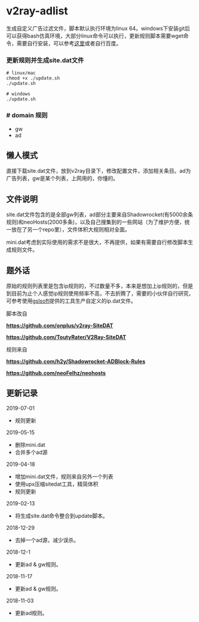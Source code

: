# v2ray-adlist

生成自定义广告过滤文件，脚本默认执行环境为linux 64。windows下安装git后可以获得bash仿真环境，大部分linux命令可以执行，更新规则脚本需要wget命令，需要自行安装，可以参考[这里](https://gist.github.com/evanwill/0207876c3243bbb6863e65ec5dc3f058)或者自行百度。

### 更新规则并生成site.dat文件

```
# linux/mac
chmod +x ./update.sh
./update.sh

# windows
./update.sh
```

### # domain 规则

* gw
* ad

## 懒人模式

直接下载site.dat文件，放到v2ray目录下，修改配置文件，添加相关条目。ad为广告列表，gw是某个列表，上网用的，你懂的。

## 文件说明

site.dat文件包含的是全部gw列表，ad部分主要来自Shadowrocket(有5000余条规则)和neoHosts(2000多条)，以及自己搜集到的一些网站（为了维护方便，统一放在了另一个repo里），文件体积大规则相对全面。

mini.dat考虑到实际使用的需求不是很大，不再提供，如果有需要自行修改脚本生成规则文件。

## 题外话

原始的规则列表里是包含ip规则的，不过数量不多，本来是想加上ip规则的，但是到目前为止个人感觉ip规则使用频率不高，不去折腾了，需要的小伙伴自行研究，可参考使用[gslsoft](https://github.com/gslsoft/v2ray-custom-geo)提供的工具生产自定义的ip.dat文件。

脚本改自

**https://github.com/onplus/v2ray-SiteDAT**

**https://github.com/ToutyRater/V2Ray-SiteDAT**

规则来自

**https://github.com/h2y/Shadowrocket-ADBlock-Rules**

**https://github.com/neoFelhz/neohosts**


## 更新记录
2019-07-01
* 规则更新

2019-05-15
* 删除mini.dat
* 合并多个ad源

2019-04-18
* 增加mini.dat文件，规则来自另外一个列表
* 使用upx压缩sitedat工具，精简体积
* 规则更新

2019-02-13
* 将生成site.dat命令整合到update脚本。

2018-12-29
* 去掉一个ad源，减少误杀。

2018-12-1
* 更新ad & gw规则。

2018-11-17
* 更新ad & gw规则。

2018-11-03
* 更新ad规则。
